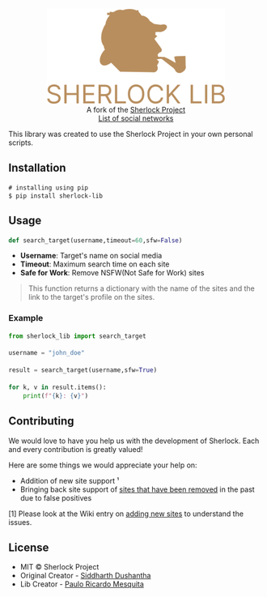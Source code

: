 <p align=center>
  <br>
  <img width="70%" height="70%" src="https://raw.githubusercontent.com/PaPaPaulitos/sherlock-lib/master/images/sherlock-lib-logo.svg">
  <br>
  <span>A fork of the <a href="https://github.com/sherlock-project/sherlock">Sherlock Project</a></span>
  <br>
  <a href="https://github.com/sherlock-project/sherlock/blob/master/sites.md">List of social networks</a>
  <br>
</p>

This library was created to use the Sherlock Project in your own personal scripts.


## Installation

```console
# installing using pip
$ pip install sherlock-lib
```

## Usage

```python
def search_target(username,timeout=60,sfw=False)
```

- **Username**: Target's name on social media
- **Timeout**: Maximum search time on each site
- **Safe for Work**: Remove NSFW(Not Safe for Work) sites

> This function returns a dictionary with the name of the sites and the link to the target's profile on the sites.

### Example

```python
from sherlock_lib import search_target

username = "john_doe"

result = search_target(username,sfw=True)

for k, v in result.items():
    print(f"{k}: {v}")

```

## Contributing
We would love to have you help us with the development of Sherlock. Each and every contribution is greatly valued!

Here are some things we would appreciate your help on:
- Addition of new site support ¹
- Bringing back site support of [sites that have been removed](removed_sites.md) in the past due to false positives

[1] Please look at the Wiki entry on [adding new sites](https://github.com/sherlock-project/sherlock/wiki/Adding-Sites-To-Sherlock)
to understand the issues.



## License

- MIT © Sherlock Project<br/>
- Original Creator - [Siddharth Dushantha](https://github.com/sdushantha)
- Lib Creator - [Paulo Ricardo Mesquita](https://github.com/PaPaPaulitos)
